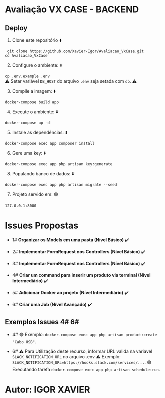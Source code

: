 # Avaliação VX CASE - BACKEND
  
## Deploy

 1. Clone este repositório :arrow_down:	

 ` git clone https://github.com/Xavier-Igor/Avaliacao_VxCase.git`  
 `cd Avaliacao_VxCase`  

 2. Configure o ambiente: :arrow_down:	

 `cp .env.example .env`  
 :warning: Setar variável `DB_HOST` do arquivo `.env` seja setada com `db`. :warning:	

 3. Compile a imagem: :arrow_down:	

 `docker-compose build app`  

 4. Execute o ambiente: :arrow_down:	  

 `docker-compose up -d`

 5. Instale as dependências: :arrow_down:	  

 `docker-compose exec app composer install`
 
 6. Gere uma key: :arrow_down:	 

 `docker-compose exec app php artisan key:generate`

 8. Populando banco de dados: :arrow_down:

 `docker-compose exec app php artisan migrate --seed`  

 7. Projeto servido em: :green_circle:

 `127.0.0.1:8000`  


# Issues Propostas

- 1# **Organizar os Models em uma pasta (Nível Básico)** :heavy_check_mark:

- 2# **Implementar FormRequest nos Controllers (Nível Básico)** :heavy_check_mark:

- 3# **Implementar FormRequest nos Controllers (Nível Básico)** :heavy_check_mark:

- 4# **Criar um command para inserir um produto via terminal (Nível Intermediário)** :heavy_check_mark: 

- 5# **Adicionar Docker ao projeto (Nível Intermediário)** :heavy_check_mark:

- 6# **Criar uma Job (Nível Avançado)** :heavy_check_mark:

## Exemplos Issues 4# 6#

- 4# :green_circle: Exemplo: `docker-compose exec app php artisan product:create "Cabo USB"`.

- 6#  :warning: Para Utilização deste recurso, informar URL valida na variavel `SLACK_NOTIFICATION_URL` no arquivo .env :warning:
Exemplo: `SLACK_NOTIFICATION_URL=https://hooks.slack.com/services/...`.
:green_circle:  Executando tarefa `docker-compose exec app php artisan schedule:run`.


    
# Autor: IGOR XAVIER
